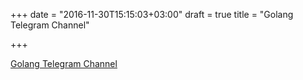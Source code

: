 +++
date = "2016-11-30T15:15:03+03:00"
draft = true
title = "Golang Telegram Channel"

+++

<p><a href="https://golng.ml/7484">Golang Telegram Channel</a></p>

